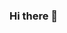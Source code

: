 ### Hi there 👋

<!--
**KunwarRavendraSingh/KunwarRavendraSingh** is a ✨ _special_ ✨ repository because its `README.md` (this file) appears on your GitHub profile.

Here are some ideas to get you started:
- 🔭 I’m currently working on [Marketing and Product analytics]

- 🌱 I’m currently learning **Data engineering tools and techniques- dbt, Snowflake, Airflow**

- 👯 I’m looking to collaborate on [Product analytics- A/B testing projects]

- 💬 Ask me about **Marketing analytics | Looker | Python | Tableau | Customer Loyalty | BigQuery | Product experimentation | SQL**

- 📫 How to reach me **ravendra.work@gmail.com**

- 📄 Know about my experiences [https://www.linkedin.com/in/ravendras/](https://www.linkedin.com/in/ravendras/)

-->

